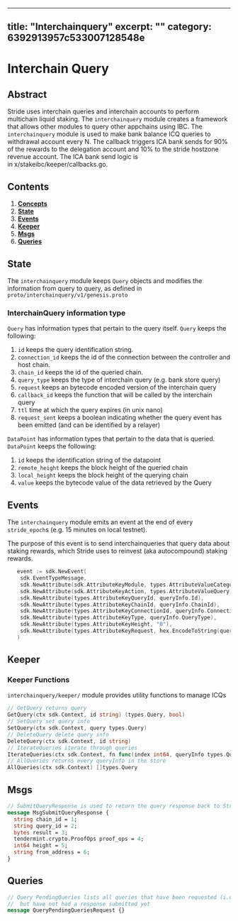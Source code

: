 ***

## title: "Interchainquery"&#xA;excerpt: ""&#xA;category: 6392913957c533007128548e

<!--
order: 0
title: "Epochs Overview"
parent:
  title: "epochs"
-->

# Interchain Query

## Abstract

Stride uses interchain queries and interchain accounts to perform multichain
liquid staking. The `interchainquery` module creates a framework that allows
other modules to query other appchains using IBC. The `interchainquery` module
is used to make bank balance ICQ queries to withdrawal account every N. The
callback triggers ICA bank sends for 90% of the rewards to the delegation
account and 10% to the stride hostzone revenue account. The ICA bank send logic
is in x/stakeibc/keeper/callbacks.go.

## Contents

1. **[Concepts](#concepts)**
2. **[State](#state)**
3. **[Events](#events)**
4. **[Keeper](#keeper)**
5. **[Msgs](#msgs)**
6. **[Queries](#queries)**

## State

The `interchainquery` module keeps `Query` objects and modifies the information
from query to query, as defined in `proto/interchainquery/v1/genesis.proto`

### InterchainQuery information type

`Query` has information types that pertain to the query itself. `Query` keeps
the following:

1. `id` keeps the query identification string.
2. `connection_id` keeps the id of the connection between the controller and
   host chain.
3. `chain_id` keeps the id of the queried chain.
4. `query_type` keeps the type of interchain query (e.g. bank store query)
5. `request` keeps an bytecode encoded version of the interchain query
6. `callback_id` keeps the function that will be called by the interchain query
7. `ttl` time at which the query expires (in unix nano)
8. `request_sent` keeps a boolean indicating whether the query event has been
   emitted (and can be identified by a relayer)

`DataPoint` has information types that pertain to the data that is queried.
`DataPoint` keeps the following:

1. `id` keeps the identification string of the datapoint
2. `remote_height` keeps the block height of the queried chain
3. `local_height` keeps the block height of the querying chain
4. `value` keeps the bytecode value of the data retrieved by the Query

## Events

The `interchainquery` module emits an event at the end of every `stride_epoch`s
(e.g. 15 minutes on local testnet).

The purpose of this event is to send interchainqueries that query data about
staking rewards, which Stride uses to reinvest (aka autocompound) staking
rewards.

```go
   event := sdk.NewEvent(
    sdk.EventTypeMessage,
    sdk.NewAttribute(sdk.AttributeKeyModule, types.AttributeValueCategory),
    sdk.NewAttribute(sdk.AttributeKeyAction, types.AttributeValueQuery),
    sdk.NewAttribute(types.AttributeKeyQueryId, queryInfo.Id),
    sdk.NewAttribute(types.AttributeKeyChainId, queryInfo.ChainId),
    sdk.NewAttribute(types.AttributeKeyConnectionId, queryInfo.ConnectionId),
    sdk.NewAttribute(types.AttributeKeyType, queryInfo.QueryType),
    sdk.NewAttribute(types.AttributeKeyHeight, "0"),
    sdk.NewAttribute(types.AttributeKeyRequest, hex.EncodeToString(queryInfo.Request)),
   )
```

## Keeper

### Keeper Functions

`interchainquery/keeper/` module provides utility functions to manage ICQs

```go
// GetQuery returns query
GetQuery(ctx sdk.Context, id string) (types.Query, bool)
// SetQuery set query info
SetQuery(ctx sdk.Context, query types.Query)
// DeleteQuery delete query info
DeleteQuery(ctx sdk.Context, id string)
// IterateQueries iterate through queries
IterateQueries(ctx sdk.Context, fn func(index int64, queryInfo types.Query) (stop bool))
// AllQueries returns every queryInfo in the store
AllQueries(ctx sdk.Context) []types.Query
```

## Msgs

```protobuf
// SubmitQueryResponse is used to return the query response back to Stride
message MsgSubmitQueryResponse {
  string chain_id = 1;
  string query_id = 2;
  bytes result = 3;
  tendermint.crypto.ProofOps proof_ops = 4;
  int64 height = 5;
  string from_address = 6;
}
```

## Queries

```protobuf
// Query PendingQueries lists all queries that have been requested (i.e. emitted)
//  but have not had a response submitted yet
message QueryPendingQueriesRequest {}
```
